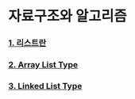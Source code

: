 # 자료구조와 알고리즘

### [1. 리스트란](./explanation/ListADT.md)

### [2. Array List Type](./explanation/ArrayListType.md)

### [3. Linked List Type](./explanation/LinkedListType.md)